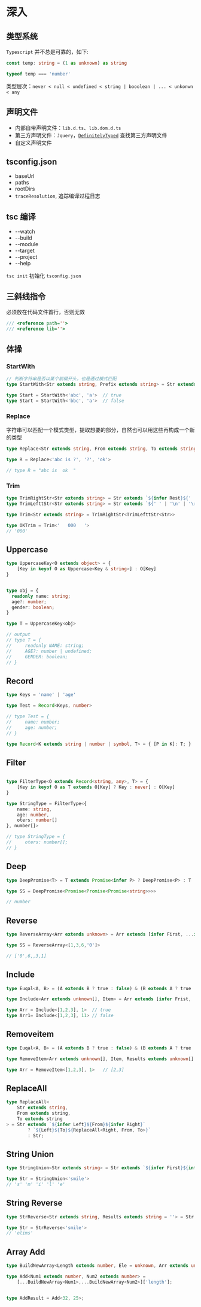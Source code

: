 # 深入

## 类型系统
`Typescript` 并不总是可靠的，如下:
```ts
const temp: string = (1 as unknown) as string

typeof temp === 'number'
```
类型层次：`never < null < undefined < string | booolean | ... < unkonwn < any`

## 声明文件
- 内部自带声明文件：`lib.d.ts`、`lib.dom.d.ts`
- 第三方声明文件：`Jquery`，[`DefinitelyTyped`](https://github.com/DefinitelyTyped/DefinitelyTyped) 查找第三方声明文件
- 自定义声明文件

## tsconfig.json
- baseUrl
- paths
- rootDirs
- `traceResolution`, 追踪编译过程日志

## tsc 编译
- --watch
- --build
- --module
- --target
- --project
- --help
  
`tsc init` 初始化 `tsconfig.json`

## 三斜线指令
必须放在代码文件首行，否则无效
```ts
/// <reference path=''>
/// <reference lib=''>
```

## 体操

### StartWith
```ts
// 判断字符串是否以某个前缀开头，也是通过模式匹配
type StartWith<Str extends string, Prefix extends string> = Str extends `${Prefix}${string}` ? true : false

type Start = StartWith<'abc', 'a'>  // true
type Start = StartWith<'bbc', 'a'>  // false
```

### Replace
字符串可以匹配一个模式类型，提取想要的部分，自然也可以用这些再构成一个新的类型
```ts
type Replace<Str extends string, From extends string, To extends string> = Str extends `${infer Prefix}${ From }${ infer Suffix }` ? `${ Prefix } ${ To } ${ Suffix } `: Str

type R = Replace<'abc is ?', '?', 'ok'>

// type R = "abc is  ok  "
```

### Trim

```ts
type TrimRightStr<Str extends string> = Str extends `${infer Rest}${' ' | '\n' | '\r'}` ? TrimRightStr<Rest>: Str
type TrimLefttStr<Str extends string> = Str extends `${' ' | '\n' | '\r'}${infer Rest}` ? TrimLefttStr<Rest>: Str

type Trim<Str extends string> = TrimRightStr<TrimLefttStr<Str>>

type OKTrim = Trim<'   000   '>
// '000'
```

## Uppercase
```ts
type UppercaseKey<O extends object> = {
    [Key in keyof O as Uppercase<Key & string>] : O[Key]
}


type obj = {
  readonly name: string;
  age?: number;
  gender: boolean;
}

type T = UppercaseKey<obj>

// output
// type T = {
//     readonly NAME: string;
//     AGE?: number | undefined;
//     GENDER: boolean;
// }
```

## Record
```ts
type Keys = 'name' | 'age'

type Test = Record<Keys, number>

// type Test = {
//     name: number;
//     age: number;
// }

type Record<K extends string | number | symbol, T> = { [P in K]: T; }
```

## Filter
```ts

type FilterType<O extends Record<string, any>, T> = {
    [Key in keyof O as T extends O[Key] ? Key : never] : O[Key]
}

type StringType = FilterType<{
    name: string,
    age: number,
    oters: number[]
}, number[]>

// type StringType = {
//     oters: number[];
// }
```

## Deep
```ts
type DeepPromise<T> = T extends Promise<infer P> ? DeepPromise<P> : T

type SS = DeepPromise<Promise<Promise<Promise<string>>>>

// number
```

## Reverse
```ts
type ReverseArray<Arr extends unknown> = Arr extends [infer First, ...infer Rest] ? [...ReverseArray<Rest>, First] : Arr

type SS = ReverseArray<[1,3,6,'0']>

// ['0',6,,3,1]
```

## Include
```ts
type Euqal<A, B> = (A extends B ? true : false) & (B extends A ? true : false)

type Include<Arr extends unknown[], Item> = Arr extends [infer Frist, ...infer Rest] ? Euqal<Frist, Item> extends true ? true : Include<Rest, Item> :false

type Arr = Include<[1,2,3], 1>  // true
type Arr1= Include<[1,2,3], 11> // false
```

## Removeitem
```ts
type Euqal<A, B> = (A extends B ? true : false) & (B extends A ? true : false)

type RemoveItem<Arr extends unknown[], Item, Results extends unknown[] = []> = Arr extends [infer First, ...infer Rest] ? Euqal<First, Item> extends true ? RemoveItem<Rest,Item, Results> : RemoveItem<Rest,Item, [...Results,First]> : Results

type Arr = RemoveItem<[1,2,3], 1>   // [2,3]
```

## ReplaceAll
```ts
type ReplaceAll<
    Str extends string, 
    From extends string, 
    To extends string
> = Str extends `${infer Left}${From}${infer Right}`
        ? `${Left}${To}${ReplaceAll<Right, From, To>}`
        : Str;
```

## String Union
```ts
type StringUnion<Str extends string> = Str extends `${infer First}${infer Rest}` ? First | StringUnion<Rest> : never

type Str = StringUnion<'smile'>
// 's' 'm' 'i' 'l' 'e'
```

## String Reverse
```ts
type StrReverse<Str extends string, Results extends string = ''> = Str extends `${infer First}${infer Rest}` ? StrReverse<Rest, `${First}${Results}`> : Results

type Str = StrReverse<'smile'>
// 'elims'
```

## Array Add
```ts
type BuildNewArray<Length extends number, Ele = unknown, Arr extends unknown[] = []> = Arr['length'] extends Length ? Arr : BuildNewArray<Length, Ele,[...Arr, Ele]>

type Add<Num1 extends number, Num2 extends number> = 
    [...BuildNewArray<Num1>,...BuildNewArray<Num2>]['length'];


type AddResult = Add<32, 25>;
```